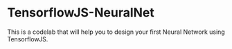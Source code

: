 # TensorflowJS-NeuralNet

This is a codelab that will help you to design your first Neural Network using TensorflowJS.
